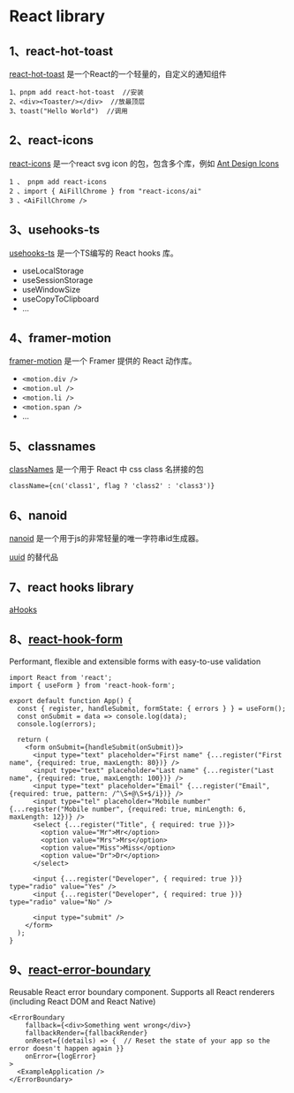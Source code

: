 # React library

## 1、react-hot-toast

[react-hot-toast](https://github.com/timolins/react-hot-toast) 是一个React的一个轻量的，自定义的通知组件

```
1、pnpm add react-hot-toast  //安装
2、<div><Toaster/></div>  //放最顶层
3、toast("Hello World")  //调用
```

## 2、react-icons

[react-icons](https://github.com/react-icons/react-icons) 是一个react svg icon 的包，包含多个库，例如 [Ant Design Icons](https://react-icons.github.io/react-icons/icons?name=ai)

```
1 、 pnpm add react-icons
2 、import { AiFillChrome } from "react-icons/ai"
3 、<AiFillChrome />
```

## 3、usehooks-ts

[usehooks-ts](https://github.com/juliencrn/usehooks-ts) 是一个TS编写的 React hooks 库。

- useLocalStorage
- useSessionStorage
- useWindowSize
- useCopyToClipboard
- ...

## 4、framer-motion

[framer-motion](https://github.com/framer/motion) 是一个 Framer 提供的 React 动作库。

- `<motion.div />`
- `<motion.ul />`
- `<motion.li />`
- `<motion.span />`
- ...

## 5、classnames

[classNames](https://github.com/JedWatson/classnames) 是一个用于 React 中 css class 名拼接的包

`className={cn('class1', flag ? 'class2' : 'class3')}`

## 6、nanoid

[nanoid](https://github.com/ai/nanoid) 是一个用于js的非常轻量的唯一字符串id生成器。

[uuid](https://github.com/uuidjs/uuid) 的替代品

## 7、react hooks library

[aHooks](https://ahooks.js.org/)

## 8、[react-hook-form](https://github.com/react-hook-form/react-hook-form)

Performant, flexible and extensible forms with easy-to-use validation

```
import React from 'react';
import { useForm } from 'react-hook-form';

export default function App() {
  const { register, handleSubmit, formState: { errors } } = useForm();
  const onSubmit = data => console.log(data);
  console.log(errors);

  return (
    <form onSubmit={handleSubmit(onSubmit)}>
      <input type="text" placeholder="First name" {...register("First name", {required: true, maxLength: 80})} />
      <input type="text" placeholder="Last name" {...register("Last name", {required: true, maxLength: 100})} />
      <input type="text" placeholder="Email" {...register("Email", {required: true, pattern: /^\S+@\S+$/i})} />
      <input type="tel" placeholder="Mobile number" {...register("Mobile number", {required: true, minLength: 6, maxLength: 12})} />
      <select {...register("Title", { required: true })}>
        <option value="Mr">Mr</option>
        <option value="Mrs">Mrs</option>
        <option value="Miss">Miss</option>
        <option value="Dr">Dr</option>
      </select>

      <input {...register("Developer", { required: true })} type="radio" value="Yes" />
      <input {...register("Developer", { required: true })} type="radio" value="No" />

      <input type="submit" />
    </form>
  );
}
```

## 9、[react-error-boundary](https://github.com/bvaughn/react-error-boundary)

Reusable React error boundary component. Supports all React renderers (including React DOM and React Native)

```
<ErrorBoundary
    fallback={<div>Something went wrong</div>}
    fallbackRender={fallbackRender}
    onReset={(details) => {  // Reset the state of your app so the error doesn't happen again }}
    onError={logError}
>
  <ExampleApplication />
</ErrorBoundary>
```
